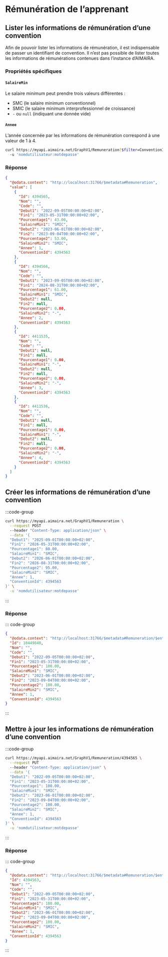 # Rémunération de l’apprenant

## Lister les informations de rémunération d’une convention

Afin de pouvoir lister les informations de rémunération, il est indispensable de passer un identifiant de convention.
Il n’est pas possible de lister toutes les informations de rémunérations contenues dans l’instance d’AIMAIRA.  

### Propriétés spécifiques

#### `SalaireMin`

Le salaire minimum peut prendre trois valeurs différentes :

- SMC (le salaire minimum conventionnel)
- SMIC (le salaire minimum interprofessionnel de croissance)
- `-` ou `null` (indiquant une donnée vide)

#### `Annee`

L’année concernée par les informations de rémunération correspond à une valeur de 1 à 4.

```bash [cURL]
curl https://myapi.aimaira.net/GraphV1/Remuneration?$filter=ConventionId eq 4394563
  -u 'nomdutilisateur:motdepasse'
```

### Réponse

```json [JSON]
{
  "@odata.context": "http://localhost:31766/$metadata#Remuneration",
  "value": [
    {
      "Id": 4394565,
      "Nom": "",
      "Code": "",
      "Debut1": "2022-09-05T00:00:00+02:00",
      "Fin1": "2023-05-31T00:00:00+02:00",
      "Pourcentage1": 43.00,
      "SalaireMin1": "SMIC",
      "Debut2": "2023-06-01T00:00:00+02:00",
      "Fin2": "2023-09-04T00:00:00+02:00",
      "Pourcentage2": 53.00,
      "SalaireMin2": "SMIC",
      "Annee": 1,
      "ConventionId": 4394563
    },
    {
      "Id": 4394566,
      "Nom": "",
      "Code": "",
      "Debut1": "2023-09-05T00:00:00+02:00",
      "Fin1": "2024-08-31T00:00:00+02:00",
      "Pourcentage1": 61.00,
      "SalaireMin1": "SMIC",
      "Debut2": null,
      "Fin2": null,
      "Pourcentage2": 0.00,
      "SalaireMin2": "-",
      "Annee": 2,
      "ConventionId": 4394563
    },
    {
      "Id": 4411535,
      "Nom": "",
      "Code": "",
      "Debut1": null,
      "Fin1": null,
      "Pourcentage1": 0.00,
      "SalaireMin1": "-",
      "Debut2": null,
      "Fin2": null,
      "Pourcentage2": 0.00,
      "SalaireMin2": "-",
      "Annee": 3,
      "ConventionId": 4394563
    },
    {
      "Id": 4411536,
      "Nom": "",
      "Code": "",
      "Debut1": null,
      "Fin1": null,
      "Pourcentage1": 0.00,
      "SalaireMin1": "-",
      "Debut2": null,
      "Fin2": null,
      "Pourcentage2": 0.00,
      "SalaireMin2": "-",
      "Annee": 4,
      "ConventionId": 4394563
    }
  ]
}
```

## Créer les informations de rémunération d’une convention

:::code-group

```bash [cURL]
curl https://myapi.aimaira.net/GraphV1/Remuneration \
  --request POST
  --header "Content-Type: application/json" \
  --data '{
  "Debut1": "2025-09-01T00:00:00+02:00",
  "Fin1": "2026-05-31T00:00:00+02:00",
  "Pourcentage1": 80.00,
  "SalaireMin1": "SMIC",
  "Debut2": "2026-06-01T00:00:00+02:00",
  "Fin2": "2026-08-31T00:00:00+02:00",
  "Pourcentage2": 95.00,
  "SalaireMin2": "SMIC",
  "Annee": 1,
  "ConventionId": 4394563
}' \
  -u 'nomdutilisateur:motdepasse'
```

:::

### Réponse

::: code-group

```json [JSON]
{
  "@odata.context": "http://localhost:31766/$metadata#Remuneration/$entity",
  "Id": 18449840,
  "Nom": "",
  "Code": "",
  "Debut1": "2022-09-05T00:00:00+02:00",
  "Fin1": "2023-05-31T00:00:00+02:00",
  "Pourcentage1": 100.00,
  "SalaireMin1": "SMIC",
  "Debut2": "2023-06-01T00:00:00+02:00",
  "Fin2": "2023-09-04T00:00:00+02:00",
  "Pourcentage2": 100.00,
  "SalaireMin2": "SMIC",
  "Annee": 1,
  "ConventionId": 4394563
}
```

:::

## Mettre à jour les informations de rémunération d’une convention

:::code-group

```bash [cURL]
curl https://myapi.aimaira.net/GraphV1/Remuneration/4394565 \
  --request PUT
  --header "Content-Type: application/json" \
  --data '{
  "Debut1": "2022-09-05T00:00:00+02:00",
  "Fin1": "2023-05-31T00:00:00+02:00",
  "Pourcentage1": 100.00,
  "SalaireMin1": "SMIC",
  "Debut2": "2023-06-01T00:00:00+02:00",
  "Fin2": "2023-09-04T00:00:00+02:00",
  "Pourcentage2": 100.00,
  "SalaireMin2": "SMIC",
  "Annee": 1,
  "ConventionId": 4394563
}' \
  -u 'nomdutilisateur:motdepasse'
```

:::

### Réponse

::: code-group

```json [JSON]
{
  "@odata.context": "http://localhost:31766/$metadata#Remuneration/$entity",
  "Id": 4394563,
  "Nom": "",
  "Code": "",
  "Debut1": "2022-09-05T00:00:00+02:00",
  "Fin1": "2023-05-31T00:00:00+02:00",
  "Pourcentage1": 100.00,
  "SalaireMin1": "SMIC",
  "Debut2": "2023-06-01T00:00:00+02:00",
  "Fin2": "2023-09-04T00:00:00+02:00",
  "Pourcentage2": 100.00,
  "SalaireMin2": "SMIC",
  "Annee": 1,
  "ConventionId": 4394563
}
```

:::